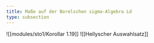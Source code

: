 ```yaml
---
title: Maße auf der Borelschen sigma-Algebra Ld
type: subsection
---
```


![[modules/sto1/Korollar 1.19]]
![[Hellyscher Auswahlsatz]]